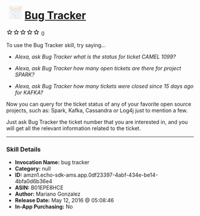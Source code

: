 # &nbsp;<img src="skill_icon" alt="Bug Tracker icon" width="36"> [Bug Tracker](http://alexa.amazon.com/#skills/amzn1.echo-sdk-ams.app.0df23397-4abf-434e-be14-4bfa0d6b36e4)
![0 stars](../../images/ic_star_border_black_18dp_1x.png)![0 stars](../../images/ic_star_border_black_18dp_1x.png)![0 stars](../../images/ic_star_border_black_18dp_1x.png)![0 stars](../../images/ic_star_border_black_18dp_1x.png)![0 stars](../../images/ic_star_border_black_18dp_1x.png) 0

To use the Bug Tracker skill, try saying...

* *Alexa, ask Bug Tracker what is the status for ticket CAMEL 1099?*

* *Alexa, ask Bug Tracker how many open tickets are there for project SPARK?*

* *Alexa, ask Bug Tracker how many tickets were closed since 15 days ago for KAFKA?*

Now you can query for the ticket status of any of your favorite open source projects, such as: Spark, Kafka, Cassandra or Log4j just to mention a few.

Just ask Bug Tracker the ticket number that you are interested in, and you will get all the relevant information related to the ticket.

***

### Skill Details

* **Invocation Name:** bug tracker
* **Category:** null
* **ID:** amzn1.echo-sdk-ams.app.0df23397-4abf-434e-be14-4bfa0d6b36e4
* **ASIN:** B01EPE8HCE
* **Author:** Mariano Gonzalez
* **Release Date:** May 12, 2016 @ 05:08:46
* **In-App Purchasing:** No
